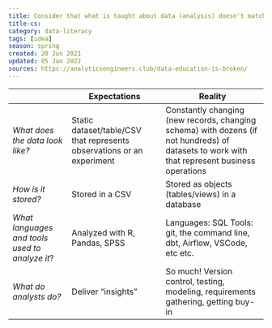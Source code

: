 ```yaml
---
title: Consider that what is taught about data (analysis) doesn't match up the reality
title-cs: 
category: data-literacy
tags: [idea]
season: spring
created: 20 Jun 2021
updated: 05 Jan 2022
sources: https://analyticsengineers.club/data-education-is-broken/
---
```


|                                                   |   Expectations                                                            |   Reality                                                                                                                                      |
|---------------------------------------------------|---------------------------------------------------------------------------|------------------------------------------------------------------------------------------------------------------------------------------------|
|   *What does the data look like?*                 |   Static dataset/table/CSV that represents observations or an experiment  |   Constantly changing (new records, changing schema) with dozens (if not hundreds) of datasets to work with that represent business operations | YY
|   *How is it stored?*                             |   Stored in a CSV                                                         |   Stored as objects (tables/views) in a database                                                                                               |
|   *What languages and tools used to analyze it*?  |   Analyzed with R, Pandas, SPSS                                           |   Languages: SQL   Tools: git, the command line, dbt, Airflow, VSCode, etc etc.                                                                |
|   *What do analysts do?*                          |   Deliver “insights”                                                      |   So much! Version control, testing, modeling, requirements gathering, getting buy-in                                                          |  